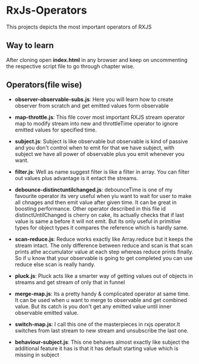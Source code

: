 # RxJs-Operators

This projects depicts the most important operators of RXJS

## Way to learn

After cloning open **index.html** in any browser and keep on uncommenting the respective script file to go through chapter wise.

## Operators(file wise)

* **observer-observable-subs.js**: Here you will learn how to create observer from scratch and get emitted values form observable

* **map-throttle.js**: This file cover most important RXJS stream operator map to modify stream into new and throttleTime operator to ignore emitted values for specified time.

* **subject.js**: Subject is like observable but observable is kind of passive and you don't control when to emit for that we have subject, with subject we have all power of observable plus you emit whenever you want.

* **filter.js**: Well as name suggest filter is like a filter in array. You can filter out values plus advantage is it entact the streams.

* **debounce-distinctuntilchanged.js**: debounceTime is one of my favourite operator its very useful when yiu want to wait for user to make all chnages and then emit value after given time. It can be great in boosting performance. Other operator described in this file id distinctUntilChanged is cherry on cake, its actually checks that if last value is same a before it will not emit. But its only useful in primitive types for object types it compares the reference which is hardly same.

* **scan-reduce.js**: Reduce works exactly like Array.reduce but it keeps the stream intact. The only difference between reduce and scan is that scan prints athe accumulator value at each step whereas reduce prints finally. So if u know that your observable is going to get completed you can use reduce else scan is really handy.

* **pluck.js**: Pluck acts like a smarter way of getting values out of objects in streams and get stream of only that in funnel

* **merge-map.js**: Its a pretty handy & complicated operator at same time. It can be used when u want to merge to observable and get combined value. But its catch is you don't get any emitted value until inner observable emitted value.

* **switch-map.js**: I call this one of the masterpieces in rxjs operator.It switches from last stream to new stream and unsubscribe the last one.

* **behaviour-subject.js**: This one behaves almost exactly like subject the additional feature it has is that it has default starting value which is missing in subject
